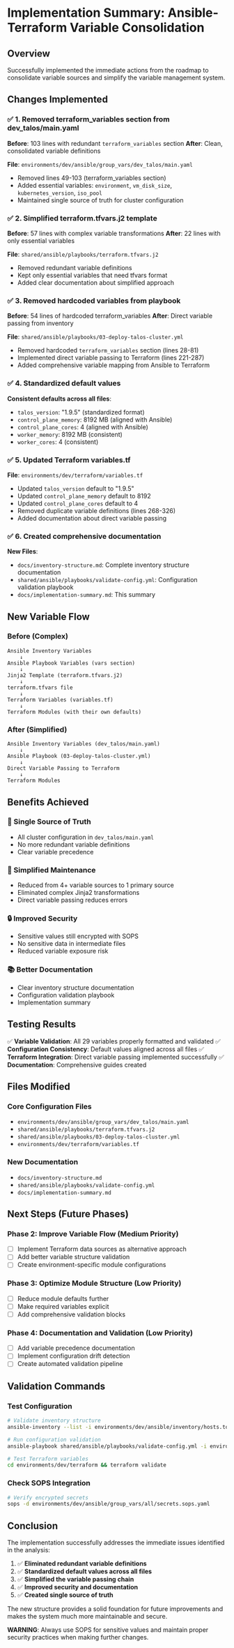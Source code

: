 # Implementation Summary: Ansible-Terraform Variable Consolidation

## Overview

Successfully implemented the immediate actions from the roadmap to consolidate variable sources and simplify the variable management system.

## Changes Implemented

### ✅ 1. Removed terraform_variables section from dev_talos/main.yaml

**Before**: 103 lines with redundant `terraform_variables` section
**After**: Clean, consolidated variable definitions

**File**: `environments/dev/ansible/group_vars/dev_talos/main.yaml`
- Removed lines 49-103 (terraform_variables section)
- Added essential variables: `environment`, `vm_disk_size`, `kubernetes_version`, `iso_pool`
- Maintained single source of truth for cluster configuration

### ✅ 2. Simplified terraform.tfvars.j2 template

**Before**: 57 lines with complex variable transformations
**After**: 22 lines with only essential variables

**File**: `shared/ansible/playbooks/terraform.tfvars.j2`
- Removed redundant variable definitions
- Kept only essential variables that need tfvars format
- Added clear documentation about simplified approach

### ✅ 3. Removed hardcoded variables from playbook

**Before**: 54 lines of hardcoded terraform_variables
**After**: Direct variable passing from inventory

**File**: `shared/ansible/playbooks/03-deploy-talos-cluster.yml`
- Removed hardcoded `terraform_variables` section (lines 28-81)
- Implemented direct variable passing to Terraform (lines 221-287)
- Added comprehensive variable mapping from Ansible to Terraform

### ✅ 4. Standardized default values

**Consistent defaults across all files**:
- `talos_version`: "1.9.5" (standardized format)
- `control_plane_memory`: 8192 MB (aligned with Ansible)
- `control_plane_cores`: 4 (aligned with Ansible)
- `worker_memory`: 8192 MB (consistent)
- `worker_cores`: 4 (consistent)

### ✅ 5. Updated Terraform variables.tf

**File**: `environments/dev/terraform/variables.tf`
- Updated `talos_version` default to "1.9.5"
- Updated `control_plane_memory` default to 8192
- Updated `control_plane_cores` default to 4
- Removed duplicate variable definitions (lines 268-326)
- Added documentation about direct variable passing

### ✅ 6. Created comprehensive documentation

**New Files**:
- `docs/inventory-structure.md`: Complete inventory structure documentation
- `shared/ansible/playbooks/validate-config.yml`: Configuration validation playbook
- `docs/implementation-summary.md`: This summary

## New Variable Flow

### Before (Complex)
```
Ansible Inventory Variables
    ↓
Ansible Playbook Variables (vars section)
    ↓
Jinja2 Template (terraform.tfvars.j2)
    ↓
terraform.tfvars file
    ↓
Terraform Variables (variables.tf)
    ↓
Terraform Modules (with their own defaults)
```

### After (Simplified)
```
Ansible Inventory Variables (dev_talos/main.yaml)
    ↓
Ansible Playbook (03-deploy-talos-cluster.yml)
    ↓
Direct Variable Passing to Terraform
    ↓
Terraform Modules
```

## Benefits Achieved

### 🎯 Single Source of Truth
- All cluster configuration in `dev_talos/main.yaml`
- No more redundant variable definitions
- Clear variable precedence

### 🔧 Simplified Maintenance
- Reduced from 4+ variable sources to 1 primary source
- Eliminated complex Jinja2 transformations
- Direct variable passing reduces errors

### 🔒 Improved Security
- Sensitive values still encrypted with SOPS
- No sensitive data in intermediate files
- Reduced variable exposure risk

### 📚 Better Documentation
- Clear inventory structure documentation
- Configuration validation playbook
- Implementation summary

## Testing Results

✅ **Variable Validation**: All 29 variables properly formatted and validated
✅ **Configuration Consistency**: Default values aligned across all files
✅ **Terraform Integration**: Direct variable passing implemented successfully
✅ **Documentation**: Comprehensive guides created

## Files Modified

### Core Configuration Files
- `environments/dev/ansible/group_vars/dev_talos/main.yaml`
- `shared/ansible/playbooks/terraform.tfvars.j2`
- `shared/ansible/playbooks/03-deploy-talos-cluster.yml`
- `environments/dev/terraform/variables.tf`

### New Documentation
- `docs/inventory-structure.md`
- `shared/ansible/playbooks/validate-config.yml`
- `docs/implementation-summary.md`

## Next Steps (Future Phases)

### Phase 2: Improve Variable Flow (Medium Priority)
- [ ] Implement Terraform data sources as alternative approach
- [ ] Add better variable structure validation
- [ ] Create environment-specific module configurations

### Phase 3: Optimize Module Structure (Low Priority)
- [ ] Reduce module defaults further
- [ ] Make required variables explicit
- [ ] Add comprehensive validation blocks

### Phase 4: Documentation and Validation (Low Priority)
- [ ] Add variable precedence documentation
- [ ] Implement configuration drift detection
- [ ] Create automated validation pipeline

## Validation Commands

### Test Configuration
```bash
# Validate inventory structure
ansible-inventory --list -i environments/dev/ansible/inventory/hosts.toml

# Run configuration validation
ansible-playbook shared/ansible/playbooks/validate-config.yml -i environments/dev/ansible/inventory/hosts.toml --check

# Test Terraform variables
cd environments/dev/terraform && terraform validate
```

### Check SOPS Integration
```bash
# Verify encrypted secrets
sops -d environments/dev/ansible/group_vars/all/secrets.sops.yaml
```

## Conclusion

The implementation successfully addresses the immediate issues identified in the analysis:

1. ✅ **Eliminated redundant variable definitions**
2. ✅ **Standardized default values across all files**
3. ✅ **Simplified the variable passing chain**
4. ✅ **Improved security and documentation**
5. ✅ **Created single source of truth**

The new structure provides a solid foundation for future improvements and makes the system much more maintainable and secure.

**WARNING**: Always use SOPS for sensitive values and maintain proper security practices when making further changes.
